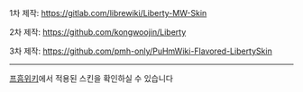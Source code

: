 1차 제작: https://gitlab.com/librewiki/Liberty-MW-Skin

2차 제작: https://github.com/kongwoojin/Liberty

3차 제작: https://github.com/pmh-only/PuHmWiki-Flavored-LibertySkin

----------------------------------------------------------------------

[프흠위키](http://wiki.pmh.codes)에서 적용된 스킨을 확인하실 수 있습니다


